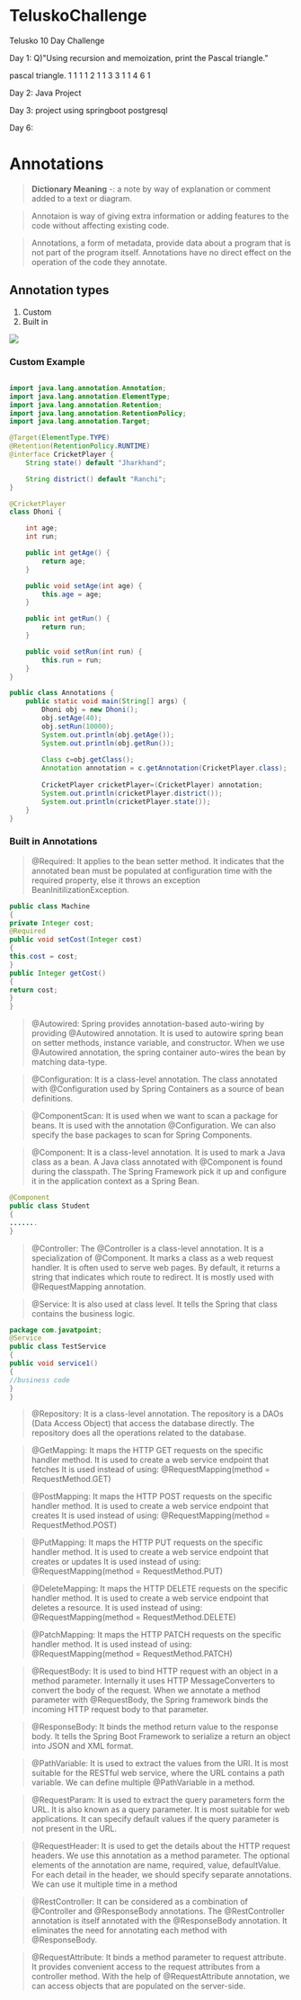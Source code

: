 # TeluskoChallenge
Telusko 10 Day Challenge

Day 1:
Q)"Using recursion and memoization, print the Pascal triangle."

pascal triangle.
      1
     1  1
    1 2  1
   1  3 3 1
  1  4   6  1
  
Day 2: Java Project

Day 3: project using springboot postgresql

Day 6:
# Annotations

> **Dictionary Meaning** -: a note by way of explanation or comment added to a text or diagram. 

> Annotaion is way of giving extra information or adding features to the code without affecting existing code.

> Annotations, a form of metadata, provide data about a program that is not part of the program itself. Annotations have no direct effect on the operation of the code they annotate.

## Annotation types
1.  Custom
2.  Built in

![](JavaAnnotations.jpg)

### Custom Example
```java

import java.lang.annotation.Annotation;
import java.lang.annotation.ElementType;
import java.lang.annotation.Retention;
import java.lang.annotation.RetentionPolicy;
import java.lang.annotation.Target;

@Target(ElementType.TYPE)
@Retention(RetentionPolicy.RUNTIME)
@interface CricketPlayer {
	String state() default "Jharkhand";

	String district() default "Ranchi";
}

@CricketPlayer
class Dhoni {

	int age;
	int run;

	public int getAge() {
		return age;
	}

	public void setAge(int age) {
		this.age = age;
	}

	public int getRun() {
		return run;
	}

	public void setRun(int run) {
		this.run = run;
	}
}

public class Annotations {
	public static void main(String[] args) {
		Dhoni obj = new Dhoni();
		obj.setAge(40);
		obj.setRun(10000);
		System.out.println(obj.getAge());
		System.out.println(obj.getRun());
		
		Class c=obj.getClass();
		Annotation annotation = c.getAnnotation(CricketPlayer.class);
		
		CricketPlayer cricketPlayer=(CricketPlayer) annotation;
		System.out.println(cricketPlayer.district());
		System.out.println(cricketPlayer.state());
	}
}

```
### Built in Annotations
> @Required: It applies to the bean setter method. It indicates that the annotated bean must be populated at configuration time with the required property, else it throws an exception BeanInitilizationException.

```java
public class Machine   
{  
private Integer cost;  
@Required  
public void setCost(Integer cost)   
{  
this.cost = cost;  
}  
public Integer getCost()   
{  
return cost;  
}     
}  

```
>@Autowired: Spring provides annotation-based auto-wiring by providing @Autowired annotation. It is used to autowire spring bean on setter methods, instance variable, and constructor. When we use @Autowired annotation, the spring container auto-wires the bean by matching data-type.

>@Configuration: It is a class-level annotation. The class annotated with @Configuration used by Spring Containers as a source of bean definitions.

>@ComponentScan: It is used when we want to scan a package for beans. It is used with the annotation @Configuration. We can also specify the base packages to scan for Spring Components.

>@Component: It is a class-level annotation. It is used to mark a Java class as a bean. A Java class annotated with @Component is found during the classpath. The Spring Framework pick it up and configure it in the application context as a Spring Bean.

```java
@Component  
public class Student  
{  
.......  
}  
```
>@Controller: The @Controller is a class-level annotation. It is a specialization of @Component. It marks a class as a web request handler. It is often used to serve web pages. By default, it returns a string that indicates which route to redirect. It is mostly used with @RequestMapping annotation.

>@Service: It is also used at class level. It tells the Spring that class contains the business logic.

```java
package com.javatpoint;  
@Service  
public class TestService  
{  
public void service1()  
{  
//business code  
}  
}  
```
>@Repository: It is a class-level annotation. The repository is a DAOs (Data Access Object) that access the database directly. The repository does all the operations related to the database.

>@GetMapping: It maps the HTTP GET requests on the specific handler method. It is used to create a web service endpoint that fetches It is used instead of using: @RequestMapping(method = RequestMethod.GET)

>@PostMapping: It maps the HTTP POST requests on the specific handler method. It is used to create a web service endpoint that creates It is used instead of using: @RequestMapping(method = RequestMethod.POST)

>@PutMapping: It maps the HTTP PUT requests on the specific handler method. It is used to create a web service endpoint that creates or updates It is used instead of using: @RequestMapping(method = RequestMethod.PUT)

>@DeleteMapping: It maps the HTTP DELETE requests on the specific handler method. It is used to create a web service endpoint that deletes a resource. It is used instead of using: @RequestMapping(method = RequestMethod.DELETE)

>@PatchMapping: It maps the HTTP PATCH requests on the specific handler method. It is used instead of using: @RequestMapping(method = RequestMethod.PATCH)

>@RequestBody: It is used to bind HTTP request with an object in a method parameter. Internally it uses HTTP MessageConverters to convert the body of the request. When we annotate a method parameter with @RequestBody, the Spring framework binds the incoming HTTP request body to that parameter.

>@ResponseBody: It binds the method return value to the response body. It tells the Spring Boot Framework to serialize a return an object into JSON and XML format.

>@PathVariable: It is used to extract the values from the URI. It is most suitable for the RESTful web service, where the URL contains a path variable. We can define multiple @PathVariable in a method.

>@RequestParam: It is used to extract the query parameters form the URL. It is also known as a query parameter. It is most suitable for web applications. It can specify default values if the query parameter is not present in the URL.

>@RequestHeader: It is used to get the details about the HTTP request headers. We use this annotation as a method parameter. The optional elements of the annotation are name, required, value, defaultValue. For each detail in the header, we should specify separate annotations. We can use it multiple time in a method

>@RestController: It can be considered as a combination of @Controller and @ResponseBody annotations. The @RestController annotation is itself annotated with the @ResponseBody annotation. It eliminates the need for annotating each method with @ResponseBody.

>@RequestAttribute: It binds a method parameter to request attribute. It provides convenient access to the request attributes from a controller method. With the help of @RequestAttribute annotation, we can access objects that are populated on the server-side.
